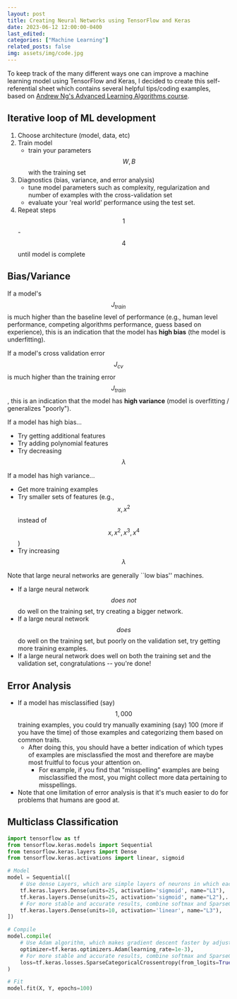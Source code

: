 ```yaml
---
layout: post
title: Creating Neural Networks using TensorFlow and Keras 
date: 2023-06-12 12:00:00-0400
last_edited:
categories: ["Machine Learning"]
related_posts: false
img: assets/img/code.jpg
---
```


To keep track of the many different ways one can improve a machine learning model using TensorFlow and Keras, I decided to create this self-referential sheet which contains several helpful tips/coding examples, based on [Andrew Ng's Advanced Learning Algorithms course](https://www.coursera.org/learn/advanced-learning-algorithms).

## Iterative loop of ML development
1. Choose architecture (model, data, etc)
2. Train model
    - train your parameters $$W,B$$ with the training set
3. Diagnostics (bias, variance, and error analysis)
    - tune model parameters such as complexity, regularization and number of examples with the cross-validation set
    - evaluate your 'real world' performance using the test set.
4. Repeat steps $$1$$-$$4$$ until model is complete


## Bias/Variance
If a model's $$J_{train}$$ is much higher than the baseline level of performance (e.g., human level performance, competing algorithms performance, guess based on experience), this is an indication that the model has **high bias** (the model is underfitting). 

If a model's cross validation error $$J_{cv}$$ is much higher than the training error $$J_{train}$$, this is an indication that the model has **high variance** (model is overfitting / generalizes "poorly"). 

If a model has high bias...
- Try getting additional features
- Try adding polynomial features
- Try decreasing $$\lambda$$

If a model has high variance...
- Get more training examples
- Try smaller sets of features (e.g., $$x, x^{2}$$ instead of $$x, x^{2}, x^{3}, x^{4}$$)
- Try increasing $$\lambda$$

Note that large neural networks are generally ``low bias'' machines. 
- If a large neural network $$\textit{does not}$$ do well on the training set, try creating a bigger network. 
- If a large neural network $$\textit{does}$$ do well on the training set, but poorly on the validation set, try getting more training examples. 
- If a large neural network does well on both the training set and the validation set, congratulations -- you're done! 

## Error Analysis
- If a model has misclassified (say) $$1,000$$ training examples, you could try manually examining (say) 100 (more if you have the time) of those examples and categorizing them based on common traits.
    - After doing this, you should have a better indication of which types of examples are misclassfied the most and therefore are maybe most fruitful to focus your attention on.
        - For example, if you find that "misspelling" examples are being misclassified the most, you might collect more data pertaining to misspellings.
- Note that one limitation of error analysis is that it's much easier to do for problems that humans are good at.

## Multiclass Classification 
```python
import tensorflow as tf
from tensorflow.keras.models import Sequential
from tensorflow.keras.layers import Dense
from tensorflow.keras.activations import linear, sigmoid

# Model
model = Sequential([
    # Use dense Layers, which are simple layers of neurons in which each neuron receives input from all the neurons of the previous layer.
    tf.keras.layers.Dense(units=25, activation='sigmoid', name="L1"),
    tf.keras.layers.Dense(units=25, activation='sigmoid', name="L2"),.
    # For more stable and accurate results, combine softmax and SparseCategoricalCrossentropy loss function
    tf.keras.layers.Dense(units=10, activation='linear', name="L3"),
])

# Compile
model.compile(
    # Use Adam algorithm, which makes gradient descent faster by adjusting the learning rate automatically
    optimizer=tf.keras.optimizers.Adam(learning_rate=1e-3),
    # For more stable and accurate results, combine softmax and SparseCategoricalCrossentropy loss function
    loss=tf.keras.losses.SparseCategoricalCrossentropy(from_logits=True) 
)

# Fit
model.fit(X, Y, epochs=100)
```




